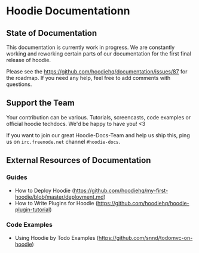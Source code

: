Hoodie Documentationn
=============

## State of Documentation
This documentation is currently work in progress. We are constantly working and reworking certain parts of our documentation for the first final release of hoodie.

Please see the https://github.com/hoodiehq/documentation/issues/87 for the roadmap.
If you need any help, feel free to add comments with questions.

## Support the Team

Your contribution can be various. Tutorials, screencasts, code examples or official hoodie techdocs. We'd be happy to have you! <3

If you want to join our great Hoodie-Docs-Team and help us ship this, ping us on `irc.freenode.net` channel `#hoodie-docs`.


## External Resources of Documentation

### Guides

* How to Deploy Hoodie (https://github.com/hoodiehq/my-first-hoodie/blob/master/deployment.md)
* How to Write Plugins for Hoodie (https://github.com/hoodiehq/hoodie-plugin-tutorial)

### Code Examples

* Using Hoodie by Todo Examples (https://github.com/snnd/todomvc-on-hoodie)

